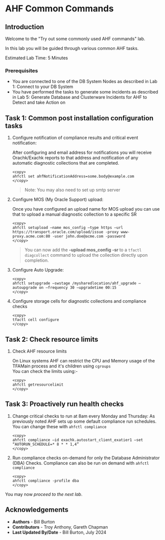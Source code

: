 # AHF Common Commands 

## Introduction

Welcome to the "Try out some commonly used AHF commands" lab.

In this lab you will be guided through various common AHF tasks.

Estimated Lab Time: 5 Minutes

### Prerequisites
- You are connected to one of the DB System Nodes as described in Lab 1: Connect to your DB System
- You have performed the tasks to generate some incidents as described in Lab 5: Generate Database and Clusterware Incidents for AHF to Detect and take Action on


## Task 1: Common post installation configuration tasks

1. Configure notification of compliance results and critical event notification:

    After configuring and email address for notifications you will receive Orachk/Exachk reports to that address and notification of any  
    automatic diagnostic collections that are completed.
    ```
    <copy>
    ahfctl set ahfNotificationAddress=some.body@example.com
    </copy>
    ```
    >Note: You may also need to set up smtp server 

2. Configure MOS (My Oracle Support) upload:

    Once you have configured an upload name for MOS upload you can use that to upload a manual diagnostic collection to a specific SR
    ```
    <copy>
    ahfctl setupload –name mos_config –type https –url https://transport.oracle.com/upload/issue -proxy www-proxy.acme.com:80 -user john.doe@acme.com -password
    </copy>
    ```
    > You can now add the **-upload mos_config -sr <mysrnumber>** to a `tfactl diagcollect` command to upload the collection directly upon completion.
    

3. Configure Auto Upgrade:
    ```
    <copy>
    ahfctl setupgrade –swstage /mysharedlocation/ahf_upgrade –autoupgrade on –frequency 30 –upgradetime 00:15
    </copy>
    ```

4. Configure storage cells for diagnostic collections and compliance checks
    ```
    <copy>
    tfactl cell configure
    </copy>
    ```

## Task 2: Check resource limits

1. Check AHF resource limits

    On Linux systems AHF can restrict the CPU and Memory usage of the TFAMain process and it's children using `cgroups`  
    You can check the limits using:-
    ```
    <copy>
    ahfctl getresourcelimit
    </copy>
    ```

## Task 3: Proactively run health checks

1. Change critical checks to run at 8am every Monday and Thursday:
    As previously noted AHF sets up some default compliance run schedules.
    You can change these with `ahfctl compliance`
    ```
    <copy>
    ahfctl compliance –id exachk.autostart_client_exatier1 –set “AUTORUN_SCHEDULE=* 8 * * 1,4”
    </copy>
    ```

2. Run compliance checks on-demand for only the Database Administrator (DBA) Checks.
    Compliance can also be run on demand with `ahfctl compliance`
    ```
    <copy>
    ahfctl compliance -profile dba
    </copy>
    ```

You may now *proceed to the next lab*.  

## Acknowledgements
* **Authors** - Bill Burton
* **Contributors** - Troy Anthony, Gareth Chapman
* **Last Updated By/Date** - Bill Burton, July  2024
